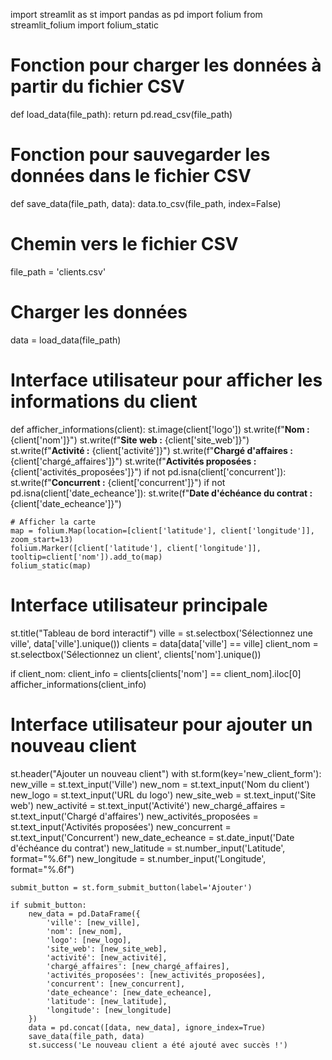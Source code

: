 import streamlit as st
import pandas as pd
import folium
from streamlit_folium import folium_static

# Fonction pour charger les données à partir du fichier CSV
def load_data(file_path):
    return pd.read_csv(file_path)

# Fonction pour sauvegarder les données dans le fichier CSV
def save_data(file_path, data):
    data.to_csv(file_path, index=False)

# Chemin vers le fichier CSV
file_path = 'clients.csv'

# Charger les données
data = load_data(file_path)

# Interface utilisateur pour afficher les informations du client
def afficher_informations(client):
    st.image(client['logo'])
    st.write(f"**Nom :** {client['nom']}")
    st.write(f"**Site web :** {client['site_web']}")
    st.write(f"**Activité :** {client['activité']}")
    st.write(f"**Chargé d'affaires :** {client['chargé_affaires']}")
    st.write(f"**Activités proposées :** {client['activités_proposées']}")
    if not pd.isna(client['concurrent']):
        st.write(f"**Concurrent :** {client['concurrent']}")
    if not pd.isna(client['date_echeance']):
        st.write(f"**Date d'échéance du contrat :** {client['date_echeance']}")

    # Afficher la carte
    map = folium.Map(location=[client['latitude'], client['longitude']], zoom_start=13)
    folium.Marker([client['latitude'], client['longitude']], tooltip=client['nom']).add_to(map)
    folium_static(map)

# Interface utilisateur principale
st.title("Tableau de bord interactif")
ville = st.selectbox('Sélectionnez une ville', data['ville'].unique())
clients = data[data['ville'] == ville]
client_nom = st.selectbox('Sélectionnez un client', clients['nom'].unique())

if client_nom:
    client_info = clients[clients['nom'] == client_nom].iloc[0]
    afficher_informations(client_info)

# Interface utilisateur pour ajouter un nouveau client
st.header("Ajouter un nouveau client")
with st.form(key='new_client_form'):
    new_ville = st.text_input('Ville')
    new_nom = st.text_input('Nom du client')
    new_logo = st.text_input('URL du logo')
    new_site_web = st.text_input('Site web')
    new_activité = st.text_input('Activité')
    new_chargé_affaires = st.text_input('Chargé d\'affaires')
    new_activités_proposées = st.text_input('Activités proposées')
    new_concurrent = st.text_input('Concurrent')
    new_date_echeance = st.date_input('Date d\'échéance du contrat')
    new_latitude = st.number_input('Latitude', format="%.6f")
    new_longitude = st.number_input('Longitude', format="%.6f")
    
    submit_button = st.form_submit_button(label='Ajouter')

    if submit_button:
        new_data = pd.DataFrame({
            'ville': [new_ville],
            'nom': [new_nom],
            'logo': [new_logo],
            'site_web': [new_site_web],
            'activité': [new_activité],
            'chargé_affaires': [new_chargé_affaires],
            'activités_proposées': [new_activités_proposées],
            'concurrent': [new_concurrent],
            'date_echeance': [new_date_echeance],
            'latitude': [new_latitude],
            'longitude': [new_longitude]
        })
        data = pd.concat([data, new_data], ignore_index=True)
        save_data(file_path, data)
        st.success('Le nouveau client a été ajouté avec succès !')
